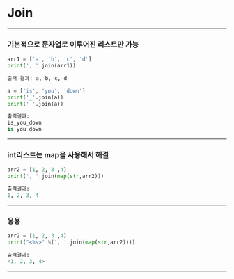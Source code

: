 # Join

---

### 기본적으로 문자열로 이루어진 리스트만 가능

```python
arr1 = ['a', 'b', 'c', 'd']
print(', '.join(arr1))

출력 결과: a, b, c, d
```

```python
a = ['is', 'you', 'down']
print('_'.join(a))
print(' '.join(a))

출력결과:
is_you_down
is you down
```
---


### int리스트는 map을 사용해서 해결

```python
arr2 = [1, 2, 3 ,4]
print(', '.join(map(str,arr2)))

출력결과:
1, 2, 3, 4
```
---

### 응용

```python
arr2 = [1, 2, 3 ,4]
print("<%s>" %(', '.join(map(str,arr2))))

출력결과:
<1, 2, 3, 4>
```
---